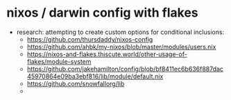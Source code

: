 # nixos / darwin config with flakes



- research: attempting to create custom options for conditional inclusions:
  - https://github.com/thursdaddy/nixos-config
  - https://github.com/ahbk/my-nixos/blob/master/modules/users.nix
  - https://nixos-and-flakes.thiscute.world/other-usage-of-flakes/module-system
  - https://github.com/jakehamilton/config/blob/bf8411ec6b636f887dac45970864e09ba3ebf816/lib/module/default.nix
  - https://github.com/snowfallorg/lib
  -
